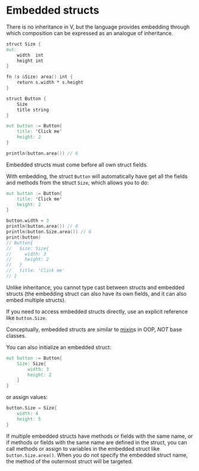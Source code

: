 # Embedded structs

There is no inheritance in V, but the language provides embedding through which composition can be expressed
as an analogue of inheritance.

```v play
struct Size {
mut:
	width  int
	height int
}

fn (s &Size) area() int {
	return s.width * s.height
}

struct Button {
	Size
	title string
}

mut button := Button{
	title: 'Click me'
	height: 2
}

println(button.area()) // 6
```

Embedded structs must come before all own struct fields.

With embedding, the struct `Button` will automatically have get all the fields and methods from
the struct `Size`, which allows you to do:

```v failcompile
mut button := Button{
	title: 'Click me'
	height: 2
}

button.width = 3
println(button.area()) // 6
println(button.Size.area()) // 6
print(button)
// Button{
//   Size: Size{
// 	   width: 3
// 	   height: 2
//   }
//   title: 'Click me'
// }
```

Unlike inheritance, you cannot type cast between structs and embedded structs
(the embedding struct can also have its own fields, and it can also embed multiple structs).

If you need to access embedded structs directly, use an explicit reference like `button.Size`.

Conceptually, embedded structs are similar to [mixin](https://en.wikipedia.org/wiki/Mixin)s
in OOP, *NOT* base classes.

You can also initialize an embedded struct:

```v oksyntax
mut button := Button{
	Size: Size{
		width: 3
		height: 2
	}
}
```

or assign values:

```v oksyntax
button.Size = Size{
	width: 4
	height: 5
}
```

If multiple embedded structs have methods or fields with the same name, or if methods or fields
with the same name are defined in the struct, you can call methods or assign to variables in
the embedded struct like `button.Size.area()`.
When you do not specify the embedded struct name, the method of the outermost struct will be
targeted.
